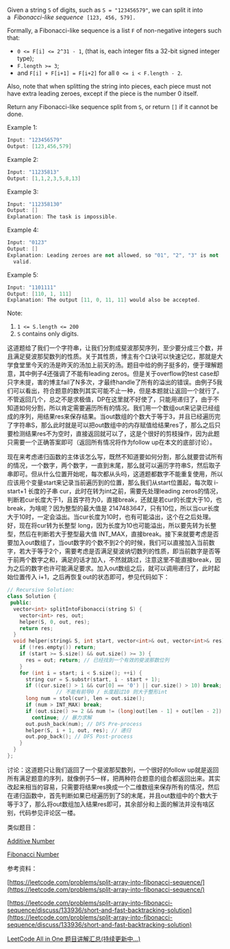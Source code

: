 Given a string `S` of digits, such as `S = "123456579"`, we can split it into a  _Fibonacci-like sequence_  `[123, 456, 579].`

Formally, a Fibonacci-like sequence is a list `F` of non-negative integers such that:

- `0 <= F[i] <= 2^31 - 1`, (that is, each integer fits a 32-bit signed integer type);
- `F.length >= 3`;
- and `F[i] + F[i+1] = F[i+2]` for all `0 <= i < F.length - 2`.

Also, note that when splitting the string into pieces, each piece must not have extra leading zeroes, except if the piece is the number 0 itself.

Return any Fibonacci-like sequence split from `S`, or return `[]` if it cannot be done.

Example 1:

```cpp
Input: "123456579"
Output: [123,456,579]
```

Example 2:

```cpp
Input: "11235813"
Output: [1,1,2,3,5,8,13]
```

Example 3:

```cpp
Input: "112358130"
Output: []
Explanation: The task is impossible.
```

Example 4:

```cpp
Input: "0123"
Output: []
Explanation: Leading zeroes are not allowed, so "01", "2", "3" is not
  valid.
```

Example 5:

```cpp
Input: "1101111"
Output: [110, 1, 111]
Explanation: The output [11, 0, 11, 11] would also be accepted.
```

Note:

1. `1 <= S.length <= 200`
2. `S` contains only digits.

这道题给了我们一个字符串，让我们分割成斐波那契序列，至少要分成三个数，并且满足斐波那契数列的性质。关于其性质，博主有个口诀可以快速记忆，那就是大学食堂里今天的汤是昨天的汤加上前天的汤。题目中给的例子挺多的，便于理解题意，其中例子4还强调了不能有leading zeros。但是关于overflow的test case却只字未提，害的博主fail了N多次，才最终handle了所有的溢出的错误。由例子5我们可以看出，符合题意的数列其实可能不止一种，但是本题就让返回一个就行了。不管返回几个，总之不是求极值，DP在这里就不好使了，只能用递归了，由于不知道如何分割，所以肯定需要遍历所有的情况。我们用一个数组out来记录已经组成的序列，用结果res来保存结果。当out数组的个数大于等于3，并且已经遍历完了字符串S，那么此时就是可以把out数组中的内存赋值给结果res了，那么之后只要检测结果res不为空时，直接返回就可以了，这是个很好的剪枝操作，因为此题只需要一个正确答案即可（返回所有情况将作为follow up在本文的底部讨论）。

现在来考虑递归函数的主体该怎么写，既然不知道要如何分割，那么就要尝试所有的情况，一个数字，两个数字，一直到末尾，那么就可以遍历字符串S，然后取子串即可。但从什么位置开始呢，每次都从头吗，这道题都数字不能重复使用，所以应该用个变量start来记录当前遍历到的位置，那么我们从start位置起，每次取 i-start+1 长度的子串 cur，此时在转为int之前，需要先处理leading zeros的情况，判断若cur长度大于1，且首字符为0，直接break，还就是若cur的长度大于10，也break，为啥呢？因为整型的最大值是 2147483647，只有10位，所以当cur长度大于10时，一定会溢出。当cur长度为10时，也有可能溢出，这个在之后处理。好，现在将cur转为长整型 long，因为长度为10也可能溢出，所以要先转为长整型，然后在判断若大于整型最大值 INT_MAX，直接break。接下来就要考虑是否要加入out数组了，当out数字的个数不到2个的时候，我们可以直接加入当前数字，若大于等于2个，需要考虑是否满足斐波纳切数列的性质，即当前数字是否等于前两个数字之和，满足的话才加入，不然就跳过，注意这里不能直接break，因为之后的数字也许可能满足要求。加入out数组之后，就可以调用递归了，此时起始位置传入 i+1，之后再恢复out的状态即可，参见代码如下：

```cpp
// Recursive Solution:
class Solution {
 public:
  vector<int> splitIntoFibonacci(string S) {
    vector<int> res, out;
    helper(S, 0, out, res);
    return res;
  }
  void helper(string& S, int start, vector<int>& out, vector<int>& res) {
    if (!res.empty()) return;
    if (start >= S.size() && out.size() >= 3) {
      res = out; return; // 已经找到一个有效的斐波那数位列
    }
    for (int i = start; i < S.size(); ++i) {
      string cur = S.substr(start, i - start + 1);
      if ((cur.size() > 1 && cur[0] == '0') || cur.size() > 10) break;
				// 不能有前导0 / 长度超过10 则大于整形int
      long num = stol(cur), len = out.size();
      if (num > INT_MAX) break;
      if (out.size() >= 2 && num != (long)out[len - 1] + out[len - 2])
        continue; // 暴力求解
      out.push_back(num); // DFS Pre-process
      helper(S, i + 1, out, res); // 递归
      out.pop_back(); // DFS Post-process
    }
  }
};
```

讨论：这道题只让我们返回了一个斐波那契数列，一个很好的follow up就是返回所有满足题意的序列，就像例子5一样，把两种符合题意的组合都返回出来。其实改起来相当的容易，只需要将结果res换成一个二维数组来保存所有的情况，然后在递归函数中，首先判断如果已经遍历到了S的末尾，并且out数组中的个数大于等于3了，那么将out数组加入结果res即可，其余部分和上面的解法并没有啥区别，代码参见评论区一楼。

类似题目：

[Additive Number](http://www.cnblogs.com/grandyang/p/4974115.html)

[Fibonacci Number](https://www.cnblogs.com/grandyang/p/10306787.html)

参考资料：

[https://leetcode.com/problems/split-array-into-fibonacci-sequence/](https://leetcode.com/problems/split-array-into-fibonacci-sequence/)

[https://leetcode.com/problems/split-array-into-fibonacci-sequence/discuss/133936/short-and-fast-backtracking-solution](https://leetcode.com/problems/split-array-into-fibonacci-sequence/discuss/133936/short-and-fast-backtracking-solution)

[LeetCode All in One 题目讲解汇总(持续更新中...)](http://www.cnblogs.com/grandyang/p/4606334.html)